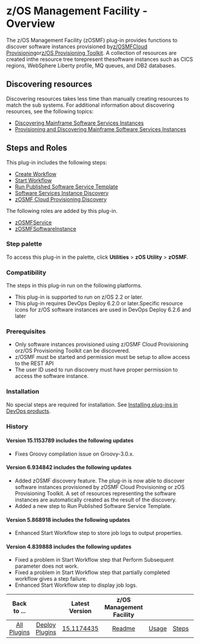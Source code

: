 
# z/OS Management Facility - Overview

The z/OS Management Facility (zOSMF) plug-in provides functions to discover software instances provisioned by[z/OSMFCloud Provisioning](https://www.ibm.com/systems/z/os/zos/features/zosmf/)or[z/OS Provisioning Toolkit](https://developer.ibm.com/mainframe/products/zospt/). A collection of resources are created inthe resource tree torepresent thesoftware instances such as CICS regions, WebSphere Liberty profile, MQ queues, and DB2 databases.

## Discovering resources

Discovering resources takes less time than manually creating resources to match the sub systems. For additional information about discovering resources, see the following topics:

* [Discovering Mainframe Software Services Instances](usage.md#discovering-mainframe-software-services-instances)
* [Provisioning and Discovering Mainframe Software Services Instances](usage.md#provisioning-discovering-mainframe-software-services-instances)

## Steps and Roles

This plug-in includes the following steps:

* [Create Workflow](steps.md#create-workflow)
* [Start Workflow](steps.md#start-workflow)
* [Run Published Software Service Template](steps.md#run-published-software-service-template)
* [Software Services Instance Discovery](steps.md#software-services-instance-discovery)
* [zOSMF Cloud Provisioning Discovery](steps.md#zosmf-cloud-provisioning-discovery)

The following roles are added by this plug-in.

* [zOSMFService](steps.md#zosmfservice-role)
* [zOSMFSoftwareInstance](steps.md#zosmfsoftwareinstance-role)

### Step palette

To access this plug-in in the palette, click **Utilities** > **zOS Utility** > **zOSMF**.

### Compatibility

The steps in this plug-in run on the following platforms.

* This plug-in is supported to run on z/OS 2.2 or later.
* This plug-in requires DevOps Deploy 6.2.0 or later.Specific resource icons for z/OS software instances are used in DevOps Deploy 6.2.6 and later

### Prerequisites

* Only software instances provisioned using z/OSMF Cloud Provisioning orz/OS Provisioning Toolkit can be discovered.
* z/OSMF must be started and permission must be setup to allow access to the REST API
* The user ID used to run discovery must have proper permission to access the software instance.

### Installation

No special steps are required for installation. See [Installing plug-ins in DevOps products](https://community.ibm.com/community/user/wasdevops/blogs/laurel-dickson-bull1/2022/06/13/install-plugins).

### History

#### Version 15.1153789 includes the following updates

* Fixes Groovy compilation issue on Groovy-3.0.x.

#### Version 6.934842 includes the following updates

* Added zOSMF discovery feature. The plug-in is now able to discover software instances provisioned by zOSMF Cloud Provisioning or zOS Provisioning Toolkit. A set of resources representing the software instances are automatically created as the result of the discovery.
* Added a new step to Run Published Software Service Template.

#### Version 5.868918 includes the following updates

* Enhanced Start Workflow step to store job logs to output properties.

#### Version 4.839888 includes the following updates

* Fixed a problem in Start Workflow step that Perform Subsequent parameter does not work.
* Fixed a problem in Start Workflow step that partially completed workflow gives a step failure.
* Enhanced Start Workflow step to display job logs.

|          Back to ...          | |         Latest Version         |                                                             z/OS Management Facility                                                              ||||
|:-----------------------------:|:------------------------------:|:-------------------------------------------------------------------------------------------------------------------------------------------------:|:-------------------:| :---: | :----: |:-------------------------:|
| [All Plugins](../../index.md) | [Deploy Plugins](../README.md) | [15.1174435](https://raw.githubusercontent.com/UrbanCode/IBM-UCD-PLUGINS/main/files/zosmf/ucd-zosmf-15.1174435) | [Readme](README.md) | [Usage](usage.md) | [Steps](steps.md) | [Downloads](downloads.md)|
